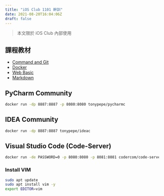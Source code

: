 ```yaml
---
title: "iOS Club 1101 幹訓"
date: 2021-08-20T16:04:06Z
draft: false
---
```


> 本文限於 iOS Club 內部使用

## 課程教材

- [Command and Git](https://drive.google.com/file/d/1SUcLFZc3rxJg3X8tXbayVtMRZxAOOWFY/view?usp=sharing)
- [Docker](/posts/docker/docker/)
- [Web Basic](/posts/web/web-basic/)
- [Markdown](/posts/others/markdown/)

## PyCharm Community

```bash
docker run -dp 8887:8887 -p 8080:8080 tonypepe/pycharmc
```

## IDEA Community

```bash
docker run -dp 8887:8887 tonypepe/ideac
```

## Visual Studio Code (Code-Server)

```bash
docker run -de PASSWORD=0 -p 8080:8080 -p 8081:8081 codercom/code-server
```

### Install VIM

```bash
sudo apt update
sudo apt install vim -y
export EDITOR=vim
```
